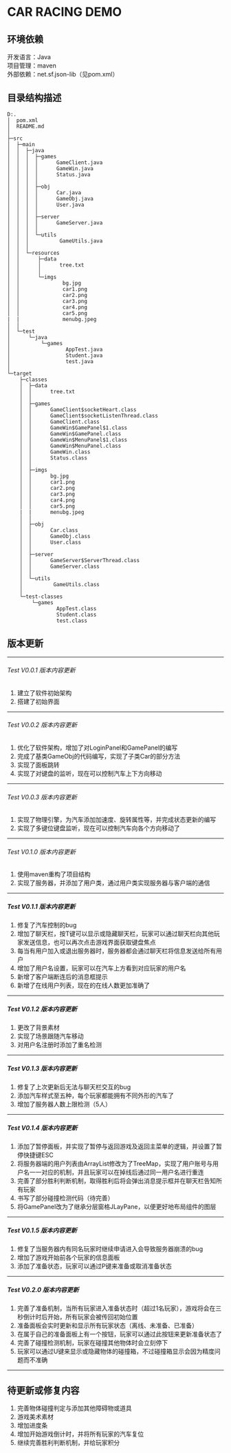 CAR RACING DEMO
============================

## 环境依赖
开发语言：Java\
项目管理：maven\
外部依赖：net.sf.json-lib（见pom.xml）

## 目录结构描述
    D:.
    │  pom.xml
    │  README.md
    │      
    ├─src
    │  ├─main
    │  │  ├─java
    │  │  │  ├─games
    │  │  │  │      GameClient.java
    │  │  │  │      GameWin.java
    │  │  │  │      Status.java
    │  │  │  │      
    │  │  │  ├─obj
    │  │  │  │      Car.java
    │  │  │  │      GameObj.java
    │  │  │  │      User.java
    │  │  │  │      
    │  │  │  ├─server
    │  │  │  │      GameServer.java
    │  │  │  │      
    │  │  │  └─utils
    │  │  │          GameUtils.java
    │  │  │          
    │  │  └─resources
    │  │      ├─data
    │  │      │      tree.txt
    │  │      │      
    │  │      └─imgs
    │  │              bg.jpg
    │  │              car1.png
    │  │              car2.png
    │  │              car3.png
    │  │              car4.png
    │  │              car5.png
    |  |              menubg.jpeg
    │  │              
    │  └─test
    │      └─java
    │          └─games
    │                  AppTest.java
    │                  Student.java
    │                  test.java
    │                  
    └─target
        ├─classes
        │  ├─data
        │  │      tree.txt
        │  │      
        │  ├─games
        │  │      GameClient$socketHeart.class
        │  │      GameClient$socketListenThread.class
        │  │      GameClient.class
        │  │      GameWin$GamePanel$1.class
        │  │      GameWin$GamePanel.class
        │  │      GameWin$MenuPanel$1.class
        │  │      GameWin$MenuPanel.class
        │  │      GameWin.class
        │  │      Status.class
        │  │      
        │  ├─imgs
        │  │      bg.jpg
        │  │      car1.png
        │  │      car2.png
        │  │      car3.png
        │  │      car4.png
        │  │      car5.png
        |  |      menubg.jpeg
        │  │      
        │  ├─obj
        │  │      Car.class
        │  │      GameObj.class
        │  │      User.class
        │  │      
        │  ├─server
        │  │      GameServer$ServerThread.class
        │  │      GameServer.class
        │  │      
        │  └─utils
        │          GameUtils.class
        │          
        └─test-classes
            └─games
                    AppTest.class
                    Student.class
                    test.class

## 版本更新
---

###### $Test\ V0.0.1\ 版本内容更新$
1. 建立了软件初始架构
2. 搭建了初始界面

---

###### $Test\ V0.0.2\ 版本内容更新$
1. 优化了软件架构，增加了对LoginPanel和GamePanel的编写
2. 完成了基类GameObj的代码编写，实现了子类Car的部分方法
3. 实现了面板跳转
4. 实现了对键盘的监听，现在可以控制汽车上下方向移动
   
---

###### $Test\ V0.0.3\ 版本内容更新$
1. 实现了物理引擎，为汽车添加加速度、旋转属性等，并完成状态更新的编写
2. 实现了多键位键盘监听，现在可以控制汽车向各个方向移动了
   
---

###### $Test\ V0.1.0\ 版本内容更新$
1. 使用maven重构了项目结构
2. 实现了服务器，并添加了用户类，通过用户类实现服务器与客户端的通信
   
---

##### $Test\ V0.1.1\ 版本内容更新$
1. 修复了汽车控制的bug
2. 增加了聊天栏，按T键可以显示或隐藏聊天栏，玩家可以通过聊天栏向其他玩家发送信息，也可以再次点击游戏界面获取键盘焦点
3. 每当有用户加入或退出服务器时，服务器都会通过聊天栏将信息发送给所有用户
4. 增加了用户名设置，玩家可以在汽车上方看到对应玩家的用户名
5. 新增了客户端断连后的消息框提示
6. 新增了在线用户列表，现在的在线人数更加准确了


---

##### $Test\ V0.1.2\ 版本内容更新$
1. 更改了背景素材
2. 实现了场景跟随汽车移动
3. 对用户名注册时添加了重名检测

---

##### $Test\ V0.1.3\ 版本内容更新$
1. 修复了上次更新后无法与聊天栏交互的bug
2. 添加汽车样式至五种，每个玩家都能拥有不同外形的汽车了
3. 增加了服务器人数上限检测（5人）

---

##### $Test\ V0.1.4\ 版本内容更新$
1. 添加了暂停面板，并实现了暂停与返回游戏及返回主菜单的逻辑，并设置了暂停快捷键ESC
2. 将服务器端的用户列表由ArrayList修改为了TreeMap，实现了用户账号与用户名一一对应的机制，并且玩家可以在掉线后通过同一用户名进行重连
3. 完善了部分胜利判断机制，取得胜利后将会弹出消息提示框并在聊天栏告知所有玩家
4. 书写了部分碰撞检测代码（待完善）
5. 将GamePanel改为了继承分层窗格JLayPane，以便更好地布局组件的图层

---

##### $Test\ V0.1.5\ 版本内容更新$
1. 修复了当服务器内有同名玩家时继续申请进入会导致服务器崩溃的bug
2. 增加了游戏开始前各个玩家的信息面板
3. 添加了准备状态，玩家可以通过P键来准备或取消准备状态

---

##### $Test\ V0.2.0\ 版本内容更新$
1. 完善了准备机制，当所有玩家进入准备状态时（超过1名玩家），游戏将会在三秒倒计时后开始，所有玩家会被传回初始位置
2. 准备面板会实时更新和显示所有玩家状态（离线、未准备、已准备）
3. 在属于自己的准备面板上有一个按钮，玩家可以通过此按钮来更新准备状态了
4. 完善了碰撞检测机制，玩家在碰撞其他物体时会立刻停下
5. 玩家可以通过U键来显示或隐藏物体的碰撞箱，不过碰撞箱显示会因为精度问题而不准确

---

## 待更新或修复内容
1. 完善物体碰撞判定与添加其他障碍物或道具
2. 游戏美术素材
3. 增加进度条
4. 增加开始游戏倒计时，并将所有玩家的汽车复位
5. 继续完善胜利判断机制，并给玩家积分
